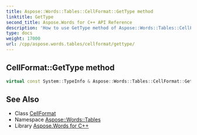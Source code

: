 ```yaml
---
title: Aspose::Words::Tables::CellFormat::GetType method
linktitle: GetType
second_title: Aspose.Words for C++ API Reference
description: 'How to use GetType method of Aspose::Words::Tables::CellFormat class in C++.'
type: docs
weight: 17000
url: /cpp/aspose.words.tables/cellformat/gettype/
---
```

## CellFormat::GetType method




```cpp
virtual const System::TypeInfo & Aspose::Words::Tables::CellFormat::GetType() const override
```

## See Also

* Class [CellFormat](../)
* Namespace [Aspose::Words::Tables](../../)
* Library [Aspose.Words for C++](../../../)
